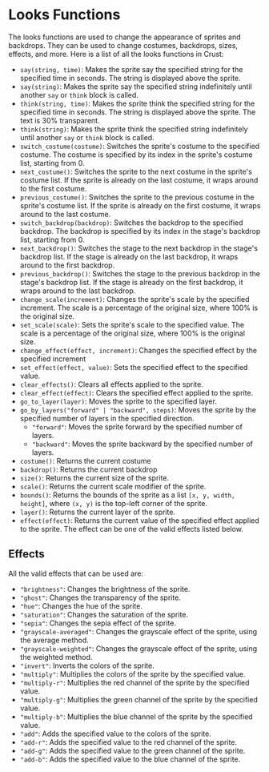 # Looks Functions

The looks functions are used to change the appearance of sprites and backdrops. They can be used to change costumes, backdrops, sizes, effects, and more. Here is a list of all the looks functions in Crust:

- `say(string, time)`: Makes the sprite say the specified string for the specified time in seconds. The string is displayed above the sprite.
- `say(string)`: Makes the sprite say the specified string indefinitely until another `say` or `think` block is called.
- `think(string, time)`: Makes the sprite think the specified string for the specified time in seconds. The string is displayed above the sprite. The text is 30% transparent.
- `think(string)`: Makes the sprite think the specified string indefinitely until another `say` or `think` block is called.
- `switch_costume(costume)`: Switches the sprite's costume to the specified costume. The costume is specified by its index in the sprite's costume list, starting from 0.
- `next_costume()`: Switches the sprite to the next costume in the sprite's costume list. If the sprite is already on the last costume, it wraps around to the first costume.
- `previous_costume()`: Switches the sprite to the previous costume in the sprite's costume list. If the sprite is already on the first costume, it wraps around to the last costume.
- `switch_backdrop(backdrop)`: Switches the backdrop to the specified backdrop. The backdrop is specified by its index in the stage's backdrop list, starting from 0.
- `next_backdrop()`: Switches the stage to the next backdrop in the stage's backdrop list. If the stage is already on the last backdrop, it wraps around to the first backdrop.
- `previous_backdrop()`: Switches the stage to the previous backdrop in the stage's backdrop list. If the stage is already on the first backdrop, it wraps around to the last backdrop.
- `change_scale(increment)`: Changes the sprite's scale by the specified increment. The scale is a percentage of the original size, where 100% is the original size.
- `set_scale(scale)`: Sets the sprite's scale to the specified value. The scale is a percentage of the original size, where 100% is the original size.
- `change_effect(effect, increment)`: Changes the specified effect by the specified increment
- `set_effect(effect, value)`: Sets the specified effect to the specified value.
- `clear_effects()`: Clears all effects applied to the sprite.
- `clear_effect(effect)`: Clears the specified effect applied to the sprite.
- `go_to_layer(layer)`: Moves the sprite to the specified layer.
- `go_by_layers("forward" | "backward", steps)`: Moves the sprite by the specified number of layers in the specified direction.
    - `"forward"`: Moves the sprite forward by the specified number of layers.
    - `"backward"`: Moves the sprite backward by the specified number of layers.
- `costume()`: Returns the current costume
- `backdrop()`: Returns the current backdrop
- `size()`: Returns the current size of the sprite.
- `scale()`: Returns the current scale modifier of the sprite.
- `bounds()`: Returns the bounds of the sprite as a list `[x, y, width, height]`, where `(x, y)` is the top-left corner of the sprite.
- `layer()`: Returns the current layer of the sprite.
- `effect(effect)`: Returns the current value of the specified effect applied to the sprite. The effect can be one of the valid effects listed below.

## Effects

All the valid effects that can be used are:

- `"brightness"`: Changes the brightness of the sprite.
- `"ghost"`: Changes the transparency of the sprite.
- `"hue"`: Changes the hue of the sprite.
- `"saturation"`: Changes the saturation of the sprite.
- `"sepia"`: Changes the sepia effect of the sprite.
- `"grayscale-averaged"`: Changes the grayscale effect of the sprite, using the average method.
- `"grayscale-weighted"`: Changes the grayscale effect of the sprite, using the weighted method.
- `"invert"`: Inverts the colors of the sprite.
- `"multiply"`: Multiplies the colors of the sprite by the specified value.
- `"multiply-r"`: Multiplies the red channel of the sprite by the specified value.
- `"multiply-g"`: Multiplies the green channel of the sprite by the specified value.
- `"multiply-b"`: Multiplies the blue channel of the sprite by the specified value.
- `"add"`: Adds the specified value to the colors of the sprite.
- `"add-r"`: Adds the specified value to the red channel of the sprite.
- `"add-g"`: Adds the specified value to the green channel of the sprite.
- `"add-b"`: Adds the specified value to the blue channel of the sprite.
